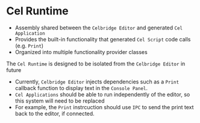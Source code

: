 # Cel Runtime

<!-- Q: What is the Cel Runtime library? -->

- Assembly shared between the `Celbridge Editor` and generated `Cel Application`
- Provides the built-in functionality that generated `Cel Script` code calls (e.g. `Print`)
- Organized into multiple functionality provider classes

<!-- Q: What is the relationship between the Celbridge Editor and the Cel Runtime? -->

The `Cel Runtime` is designed to be isolated from the `Celbridge Editor` in future

- Currently, `Celbridge Editor` injects dependencies such as a `Print` callback function to display text in the `Console Panel`.
- `Cel Applications` should be able to run independently of the editor, so this system will need to be replaced
- For example, the `Print` instrcuction should use `IPC` to send the print text back to the editor, if connected.
